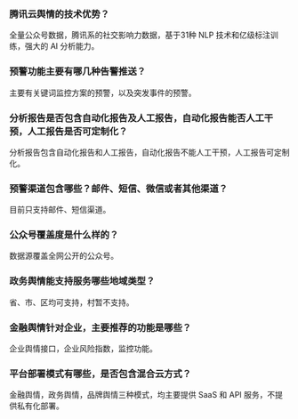 ### 腾讯云舆情的技术优势？
全量公众号数据，腾讯系的社交影响力数据，基于31种 NLP 技术和亿级标注训练，强大的 AI 分析能力。

### 预警功能主要有哪几种告警推送？
主要有关键词监控方案的预警，以及突发事件的预警。

### 分析报告是否包含自动化报告及人工报告，自动化报告能否人工干预，人工报告是否可定制化？
分析报告包含自动化报告和人工报告，自动化报告不能人工干预，人工报告可定制化。

### 预警渠道包含哪些？邮件、短信、微信或者其他渠道？
目前只支持邮件、短信渠道。

### 公众号覆盖度是什么样的？
数据源覆盖全网公开的公众号。

### 政务舆情能支持服务哪些地域类型？
省、市、区均可支持，村暂不支持。

### 金融舆情针对企业，主要推荐的功能是哪些？
企业舆情接口，企业风险指数，监控功能。

### 平台部署模式有哪些，是否包含混合云方式？
金融舆情，政务舆情，品牌舆情三种模式，均主要提供 SaaS 和 API 服务，不提供私有化部署。
